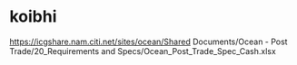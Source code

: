 # koibhi
https://icgshare.nam.citi.net/sites/ocean/Shared Documents/Ocean - Post Trade/20_Requirements and Specs/Ocean_Post_Trade_Spec_Cash.xlsx
